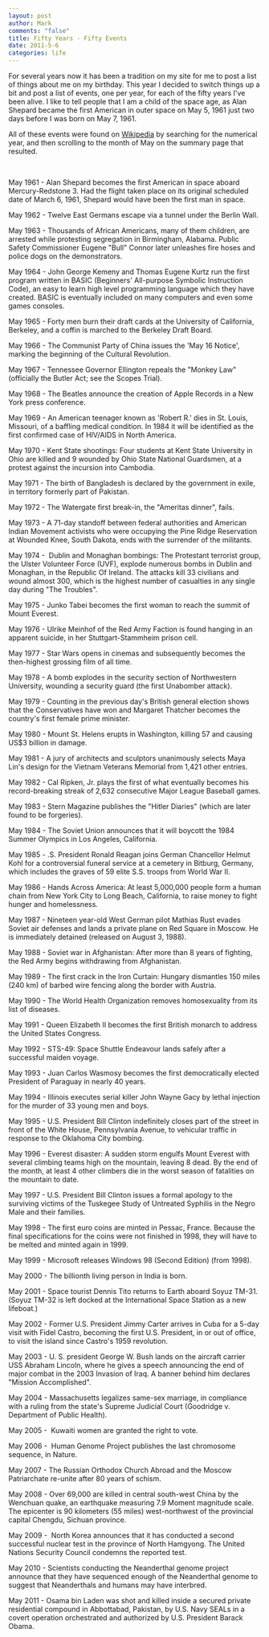 ```yaml
--- 
layout: post
author: Mark
comments: "false"
title: Fifty Years - Fifty Events
date: 2011-5-6
categories: life
---
```

<!-- p.p1 {margin: 0.0px 0.0px 0.0px 0.0px; font: 12.0px Courier} p.p2 {margin: 0.0px 0.0px 0.0px 0.0px; font: 12.0px Courier; min-height: 14.0px} -->For several years now it has been a tradition on my site for me to post a list of things about me on my birthday. This year I decided to switch things up a bit and post a list of events, one per year, for each of the fifty years I've been alive. I like to tell people that I am a child of the space age, as Alan Shepard became the first American in outer space on May 5, 1961 just two days before I was born on May 7, 1961.

All of these events were found on <a title="Wikipedia" href="http://wikipedia.com/" target="_blank">Wikipedia</a> by searching for the numerical year, and then scrolling to the month of May on the summary page that resulted.

&nbsp;

May 1961 - Alan Shepard becomes the first American in space aboard Mercury-Redstone 3. Had the flight taken place on its original scheduled date of March 6, 1961, Shepard would have been the first man in space.

May 1962 - Twelve East Germans escape via a tunnel under the Berlin Wall.

May 1963 - Thousands of African Americans, many of them children, are arrested while protesting segregation in Birmingham, Alabama. Public Safety Commissioner Eugene "Bull" Connor later unleashes fire hoses and police dogs on the demonstrators.

May 1964 - John George Kemeny and Thomas Eugene Kurtz run the first program written in BASIC (Beginners' All-purpose Symbolic Instruction Code), an easy to learn high level programming language which they have created. BASIC is eventually included on many computers and even some games consoles.

May 1965 - Forty men burn their draft cards at the University of California, Berkeley, and a coffin is marched to the Berkeley Draft Board.

May 1966 - The Communist Party of China issues the 'May 16 Notice', marking the beginning of the Cultural Revolution.

May 1967 - Tennessee Governor Ellington repeals the "Monkey Law" (officially the Butler Act; see the Scopes Trial).

May 1968 - The Beatles announce the creation of Apple Records in a New York press conference.

May 1969 - An American teenager known as 'Robert R.' dies in St. Louis, Missouri, of a baffling medical condition. In 1984 it will be identified as the first confirmed case of HIV/AIDS in North America.

May 1970 - Kent State shootings: Four students at Kent State University in Ohio are killed and 9 wounded by Ohio State National Guardsmen, at a protest against the incursion into Cambodia.

May 1971 - The birth of Bangladesh is declared by the government in exile, in territory formerly part of Pakistan.

May 1972 - The Watergate first break-in, the "Ameritas dinner", fails.

May 1973 - A 71-day standoff between federal authorities and American Indian Movement activists who were occupying the Pine Ridge Reservation at Wounded Knee, South Dakota, ends with the surrender of the militants.

May 1974 -  Dublin and Monaghan bombings: The Protestant terrorist group, the Ulster Volunteer Force (UVF), explode numerous bombs in Dublin and Monaghan, in the Republic Of Ireland. The attacks kill 33 civilians and wound almost 300, which is the highest number of casualties in any single day during "The Troubles".

May 1975 - Junko Tabei becomes the first woman to reach the summit of Mount Everest.

May 1976 - Ulrike Meinhof of the Red Army Faction is found hanging in an apparent suicide, in her Stuttgart-Stammheim prison cell.

May 1977 - Star Wars opens in cinemas and subsequently becomes the then-highest grossing film of all time.

May 1978 - A bomb explodes in the security section of Northwestern University, wounding a security guard (the first Unabomber attack).

May 1979 - Counting in the previous day's British general election shows that the Conservatives have won and Margaret Thatcher becomes the country's first female prime minister.

May 1980 - Mount St. Helens erupts in Washington, killing 57 and causing US$3 billion in damage.

May 1981 - A jury of architects and sculptors unanimously selects Maya Lin's design for the Vietnam Veterans Memorial from 1,421 other entries.

May 1982 - Cal Ripken, Jr. plays the first of what eventually becomes his record-breaking streak of 2,632 consecutive Major League Baseball games.

May 1983 - Stern Magazine publishes the "Hitler Diaries" (which are later found to be forgeries).

May 1984 - The Soviet Union announces that it will boycott the 1984 Summer Olympics in Los Angeles, California.

May 1985 - .S. President Ronald Reagan joins German Chancellor Helmut Kohl for a controversial funeral service at a cemetery in Bitburg, Germany, which includes the graves of 59 elite S.S. troops from World War II.

May 1986 - Hands Across America: At least 5,000,000 people form a human chain from New York City to Long Beach, California, to raise money to fight hunger and homelessness.

May 1987 - Nineteen year-old West German pilot Mathias Rust evades Soviet air defenses and lands a private plane on Red Square in Moscow. He is immediately detained (released on August 3, 1988).

May 1988 - Soviet war in Afghanistan: After more than 8 years of fighting, the Red Army begins withdrawing from Afghanistan.

May 1989 - The first crack in the Iron Curtain: Hungary dismantles 150 miles (240 km) of barbed wire fencing along the border with Austria.

May 1990 - The World Health Organization removes homosexuality from its list of diseases.

May 1991 - Queen Elizabeth II becomes the first British monarch to address the United States Congress.

May 1992 - STS-49: Space Shuttle Endeavour lands safely after a successful maiden voyage.

May 1993 - Juan Carlos Wasmosy becomes the first democratically elected President of Paraguay in nearly 40 years.

May 1994 - Illinois executes serial killer John Wayne Gacy by lethal injection for the murder of 33 young men and boys.

May 1995 - U.S. President Bill Clinton indefinitely closes part of the street in front of the White House, Pennsylvania Avenue, to vehicular traffic in response to the Oklahoma City bombing.

May 1996 - Everest disaster: A sudden storm engulfs Mount Everest with several climbing teams high on the mountain, leaving 8 dead. By the end of the month, at least 4 other climbers die in the worst season of fatalities on the mountain to date.

May 1997 - U.S. President Bill Clinton issues a formal apology to the surviving victims of the Tuskegee Study of Untreated Syphilis in the Negro Male and their families.

May 1998 - The first euro coins are minted in Pessac, France. Because the final specifications for the coins were not finished in 1998, they will have to be melted and minted again in 1999.

May 1999 - Microsoft releases Windows 98 (Second Edition) (from 1998).

May 2000 - The billionth living person in India is born.

May 2001 - Space tourist Dennis Tito returns to Earth aboard Soyuz TM-31. (Soyuz TM-32 is left docked at the International Space Station as a new lifeboat.)

May 2002 - Former U.S. President Jimmy Carter arrives in Cuba for a 5-day visit with Fidel Castro, becoming the first U.S. President, in or out of office, to visit the island since Castro's 1959 revolution.

May 2003 - U. S. president George W. Bush lands on the aircraft carrier USS Abraham Lincoln, where he gives a speech announcing the end of major combat in the 2003 Invasion of Iraq. A banner behind him declares "Mission Accomplished".

May 2004 - Massachusetts legalizes same-sex marriage, in compliance with a ruling from the state's Supreme Judicial Court (Goodridge v. Department of Public Health).

May 2005 -  Kuwaiti women are granted the right to vote.

May 2006 -  Human Genome Project publishes the last chromosome sequence, in Nature.

May 2007 - The Russian Orthodox Church Abroad and the Moscow Patriarchate re-unite after 80 years of schism.

May 2008 - Over 69,000 are killed in central south-west China by the Wenchuan quake, an earthquake measuring 7.9 Moment magnitude scale. The epicenter is 90 kilometers (55 miles) west-northwest of the provincial capital Chengdu, Sichuan province.

May 2009 -  North Korea announces that it has conducted a second successful nuclear test in the province of North Hamgyong. The United Nations Security Council condemns the reported test.

May 2010 - Scientists conducting the Neanderthal genome project announce that they have sequenced enough of the Neanderthal genome to suggest that Neanderthals and humans may have interbred.

May 2011 - Osama bin Laden was shot and killed inside a secured private residential compound in Abbottabad, Pakistan, by U.S. Navy SEALs in a covert operation orchestrated and authorized by U.S. President Barack Obama.
